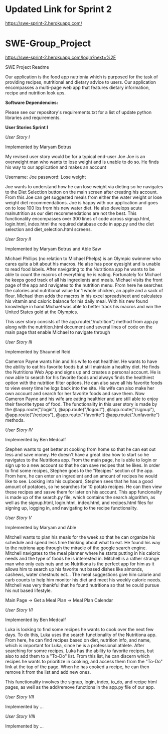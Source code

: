 # Updated Link for Sprint 2 
https://swe-sprint-2.herokuapp.com/

# SWE-Group_Project
https://swe-sprint-2.herokuapp.com/login?next=%2F

SWE Project Readme  

Our application is the food app nutrionia which is purposed for the task of providing recipes, nutritional and dietary advice to users. Our application encompasses a multi-page web app that features dietary information, recipe and nutrition look ups. 

<strong> Software Dependencies: </strong>

Please see our repository's requirements.txt for a list of update python libraries and requirements. 

<strong> User Stories Sprint I </strong>

<em> User Story I </em>

Implemented by Maryam Botrus

My revised user story would be for a typical end-user Joe 
Joe is an overweight man who wants to lose weight and is unable to do so. He finds his way to our application and makes an account

Username: Joe password: Lose weight

Joe wants to understand how he can lose weight via dieting so he navigates to the Diet Selection button on the main screen after creating his account.
From this Joe can get suggested meals from either the water weight or lose weight diet recommendations.
Joe is happy with our application and goes on to lose 100 lbs from his new water diet. He also develops acute malnutrition as our diet recommendations are not the best.
This functionality encompasses over 300 lines of code across signup.html, login.html, index.html the required database code in app.py and the diet selection and diet_selection.html screens.

<em> User Story II </em>

Implemented by Maryam Botrus and Able Saw

Michael Phillips (no relation to Michael Phelps) is an Olympic swimmer who cares quite a bit about his macros. He also has poor eyesight and is unable to read food labels. After navigating to the Nutritiona app he wants to be able to count the macros of everything he is eating. Fortunately for Michael he keeps good track of all his ingredients and meals.
Michael visits the front page of the app and navigates to the nutrition menu. From here he searches the calories and nutritional value for 1 whole chicken, an apple and a sack of flour.
Michael then adds the macros in his excel spreadsheet and calculates his vitamin and caloric balance for his daily meal.
With his new found knowledge in hand Michael was able to better track his macros and win the United States gold at the Olympics.

This user story consists of the app.route("/nutrition") method from app.py along with the nutrition.html document and several lines of code on the main page that enable Michael to navigate through

<em> User Story III </em>

Implemented by Shaunniel Reid

Cameron Payne wants him and his wife to eat healthier. He wants to have the ability to eat his favorite foods but still maintain a healthy diet. He finds the Nutritiona Web App and signs up and creates a personal account. He is now able to search for his favorite foods and always finds the healthiest option with the nutrition filter options. He can also save all his favorite foods to view every time he logs back into the site. His wife can also make her own account and search for her favorite foods and save them. Now Cameron Payne and his wife are eating healthier and are still able to enjoy their favorite types of food. The functionality in this user story is made by the @app.route("/login"), @app.route("/logout"), @app.route("/signup"), @app.route("/recipes"), @app.route("/favorite") @app.route("/unfavorite") methods.


<em> User Story IV </em>

Implemented by Ben Medcalf

Stephen wants to get better at cooking from home so that he can eat out less and save money. He doesn't have a great idea how to start so he navigates to the Nutritiona app. From the main page, he is able to login or sign up to a new account so that he can save recipes that he likes. In order to find some recipes, Stephen goes to the "Recipes" section of the app. From here, he can enter an ingredient and an amount of recipes he would like to see. 
Looking into his cupboard, Stephen sees that he has a good amount of potatoes, so he searches for 10 potato recipes. He can then view these recipes and sasve them for later on his account.
This app funcionality is made up of the search.py file, which contains the search algorithm, as well as the signup.html, login.html, index.html, and recipes.html files for signing up, logging in, and navigating to the recipe functionality.

<em> User Story V </em>
   
Implemented by Maryam and Able 

Mitchell wants to plan his meals for the week so that he can organize his schedule and spend less time thinking about what to eat. He found his way to the nutriona app through the miracle of the google search engine. Mitchell navigates to the meal planner where he starts putting in his caloric needs and the type of foods he is interested in. Mitchell is a rather strange man who only eats nuts and so Nutritiona is the perfect app for him as it allows him to search up his favorite nut based dishes like almonds, cashews, water chestnuts ect... The meal suggestions give him calorie and carb counts to help him monitor his diet and meet his weekly caloric needs. Mitchell was very thankful that he found nutritiona so that he could pursue his nut based lifestyle. 

Main Page -> Get a Meal Plan -> Meal Plan Calendar 

<em> User Story VI </em>
   
Implemented by Ben Medcalf

Luka is looking to find some recipes he wants to cook over the next few days. To do this, Luka uses the search functionality of the Nutritiona app. From here, he can find recipes based on diet, nutrition info, and name, which is important for Luka, since he is a professional athlete. After searching for somre recipes, Luka has the ability to favorite recipes, but also to add them to a "To-Do" list. From this list, he can discern which recipes he wants to prioritize in cooking, and access them from the "To-Do" link at the top of the page. When he has cooked a recipe, he can then remove it from the list and add new ones.

This functionality involves the signup, login, index, to_do, and recipe html pages, as well as the add/remove functions in the app.py file of our app.


<em> User Story VII </em>
   
Implemented by ...


<em> User Story VIII </em>
   
Implemented by ...
